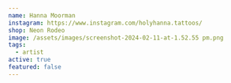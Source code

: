 ```yaml
---
name: Hanna Moorman
instagram: https://www.instagram.com/holyhanna.tattoos/
shop: Neon Rodeo
image: /assets/images/screenshot-2024-02-11-at-1.52.55 pm.png
tags:
  - artist
active: true
featured: false
---
```

